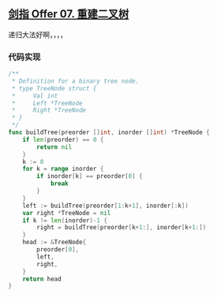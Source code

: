 ## [剑指 Offer 07. 重建二叉树](https://leetcode-cn.com/problems/zhong-jian-er-cha-shu-lcof/)

递归大法好啊，，，，



### 代码实现

```go
/**
 * Definition for a binary tree node.
 * type TreeNode struct {
 *     Val int
 *     Left *TreeNode
 *     Right *TreeNode
 * }
 */
func buildTree(preorder []int, inorder []int) *TreeNode {
	if len(preorder) == 0 {
		return nil
	}
	k := 0
	for k = range inorder {
		if inorder[k] == preorder[0] {
			break
		}
	}
	left := buildTree(preorder[1:k+1], inorder[:k])
	var right *TreeNode = nil
	if k != len(inorder)-1 {
		right = buildTree(preorder[k+1:], inorder[k+1:])
	}
	head := &TreeNode{
		preorder[0],
		left,
		right,
	}
	return head
}
```

